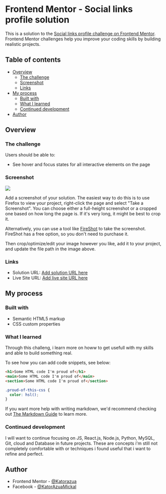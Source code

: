 # Frontend Mentor - Social links profile solution

This is a solution to the [Social links profile challenge on Frontend Mentor](https://www.frontendmentor.io/challenges/social-links-profile-UG32l9m6dQ). Frontend Mentor challenges help you improve your coding skills by building realistic projects. 

## Table of contents

- [Overview](#overview)
  - [The challenge](#the-challenge)
  - [Screenshot](#screenshot)
  - [Links](#links)
- [My process](#my-process)
  - [Built with](#built-with)
  - [What I learned](#what-i-learned)
  - [Continued development](#continued-development)
- [Author](#author)

## Overview

### The challenge

Users should be able to:

- See hover and focus states for all interactive elements on the page

### Screenshot

![](./screenshot.jpg)

Add a screenshot of your solution. The easiest way to do this is to use Firefox to view your project, right-click the page and select "Take a Screenshot". You can choose either a full-height screenshot or a cropped one based on how long the page is. If it's very long, it might be best to crop it.

Alternatively, you can use a tool like [FireShot](https://getfireshot.com/) to take the screenshot. FireShot has a free option, so you don't need to purchase it. 

Then crop/optimize/edit your image however you like, add it to your project, and update the file path in the image above.

### Links

- Solution URL: [Add solution URL here](https://github.com/Katorazua/Kator-projectalpha)
- Live Site URL: [Add live site URL here](http://127.0.0.1:5500/index.html)

## My process

### Built with

- Semantic HTML5 markup
- CSS custom properties

### What I learned

Through this challeng, i learn more on howw to get usefull with my skills and able to build something real.

To see how you can add code snippets, see below:

```html
<h1>Some HTML code I'm proud of</h1>
<main>Some HTML code I'm proud of</main>
<section>Some HTML code I'm proud of</section>
```
```css
.proud-of-this-css {
  color: hsl();
}
```

If you want more help with writing markdown, we'd recommend checking out [The Markdown Guide](https://www.markdownguide.org/) to learn more.


### Continued development

I will want to continue focusing on JS, React.js, Node.js, Python, MySQL, Git, cloud and Database in future projects. These are concepts i'm still not completely comfortable with or techniques i found useful that i want to refine and perfect.

## Author

- Frontend Mentor - [@Katorazua](https://www.frontendmentor.io/profile/Katorazua)
- Facebook - [@KatorAzuaMickal](https://www.facebook.com/)
